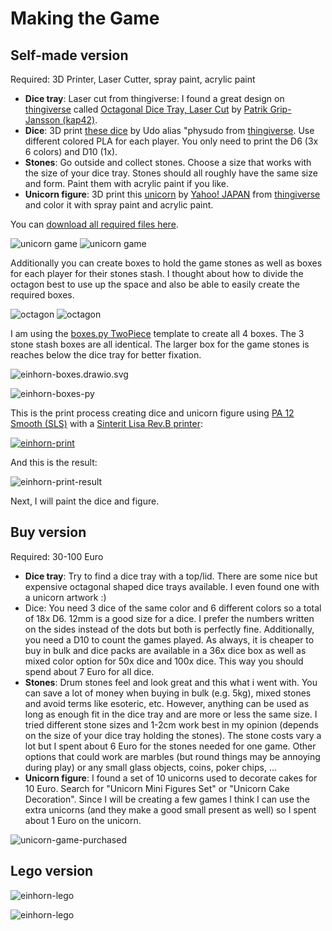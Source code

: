 # Making the Game

## Self-made version

Required: 3D Printer, Laser Cutter, spray paint, acrylic paint

- **Dice tray**: Laser cut from thingiverse: I found a great design on [thingiverse](https://www.thingiverse.com) called [Octagonal Dice Tray, Laser Cut](https://www.thingiverse.com/thing:3694820) by [Patrik Grip-Jansson (kap42)](https://www.thingiverse.com/kap42/designs).
- **Dice**: 3D print [these dice](https://www.thingiverse.com/thing:2627417) by Udo alias "physudo from [thingiverse](https://www.thingiverse.com). Use different colored PLA for each player. You only need to print the D6 (3x 6 colors) and D10 (1x).
- **Stones**: Go outside and collect stones. Choose a size that works with the size of your dice tray. Stones should all roughly have the same size and form. Paint them with acrylic paint if you like.
- **Unicorn figure**: 3D print this [unicorn](https://www.thingiverse.com/thing:182335) by [Yahoo! JAPAN](https://www.thingiverse.com/yahoojapan/designs) from [thingiverse](https://www.thingiverse.com) and color it with spray paint and acrylic paint.

You can [download all required files here](_einhorn-game.7z).

![unicorn game](_einhorn-game1.jpg) ![unicorn game](_einhorn-game2.jpg)

Additionally you can create boxes to hold the game stones as well as boxes for each player for their stones stash. I thought about how to divide the octagon best to use up the space and also be able to easily create the required boxes.

![octagon](_einhorn-octagon1.png) ![octagon](_einhorn-octagon2.png)

I am using the [boxes.py TwoPiece](https://festi.info/boxes.py/TwoPiece) template to create all 4 boxes. The 3 stone stash boxes are all identical. The larger box for the game stones is reaches below the dice tray for better fixation.

![einhorn-boxes.drawio.svg](_einhorn-boxes.drawio.svg)

![einhorn-boxes-py](_einhorn-boxes-py.jpg)

This is the print process creating dice and unicorn figure using [PA 12 Smooth (SLS)](https://www.sinterit.com/pa12-smooth/) with a [Sinterit Lisa Rev.B printer](https://www.sinterit.com/sinterit-lisa/lisa-de/#):

[![einhorn-print](_einhorn-print.webp)](_einhorn-print.mp4)

And this is the result:

![einhorn-print-result](_einhorn-print-result.jpg)

Next, I will paint the dice and figure.

## Buy version

Required: 30-100 Euro

- **Dice tray**: Try to find a dice tray with a top/lid. There are some nice but expensive octagonal shaped dice trays available. I even found one with a unicorn artwork :)
- Dice: You need 3 dice of the same color and 6 different colors so a total of 18x D6. 12mm is a good size for a dice. I prefer the numbers written on the sides instead of the dots but both is perfectly fine. Additionally, you need a D10 to count the games played. As always, it is cheaper to buy in bulk and dice packs are available in a 36x dice box as well as mixed color option for 50x dice and 100x dice. This way you should spend about 7 Euro for all dice.
- **Stones**: Drum stones feel and look great and this what i went with. You can save a lot of money when buying in bulk (e.g. 5kg), mixed stones and avoid terms like esoteric, etc. However, anything can be used as long as enough fit in the dice tray and are more or less the same size. I tried different stone sizes and 1-2cm work best in my opinion (depends on the size of your dice tray holding the stones). The stone costs vary a lot but I spent about 6 Euro for the stones needed for one game. Other options that could work are marbles (but round things may be annoying during play) or any small glass objects, coins, poker chips, ...    
- **Unicorn figure**: I found a set of 10 unicorns used to decorate cakes for 10 Euro. Search for "Unicorn Mini Figures Set" or "Unicorn Cake Decoration". Since I will be creating a few games I think I can use the extra unicorns (and they make a good small present as well) so I spent about 1 Euro on the unicorn.

![unicorn-game-purchased](_einhorn-game-purchased-material.jpg)

## Lego version

![einhorn-lego](_einhorn-lego1.jpg)

![einhorn-lego](_einhorn-lego2.jpg)
